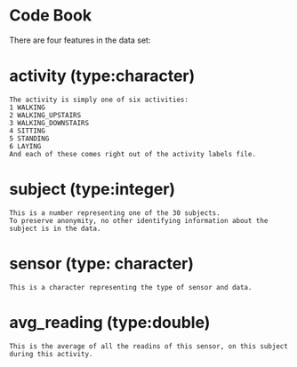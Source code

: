 Code Book
============


There are four features in the data set:

# activity (type:character)
	The activity is simply one of six activities: 
	1 WALKING
	2 WALKING_UPSTAIRS
	3 WALKING_DOWNSTAIRS
	4 SITTING
	5 STANDING
	6 LAYING
	And each of these comes right out of the activity labels file.

# subject (type:integer)
	This is a number representing one of the 30 subjects. 
	To preserve anonymity, no other identifying information about the subject is in the data.

# sensor (type: character)
	This is a character representing the type of sensor and data.

# avg_reading (type:double)
	This is the average of all the readins of this sensor, on this subject during this activity.